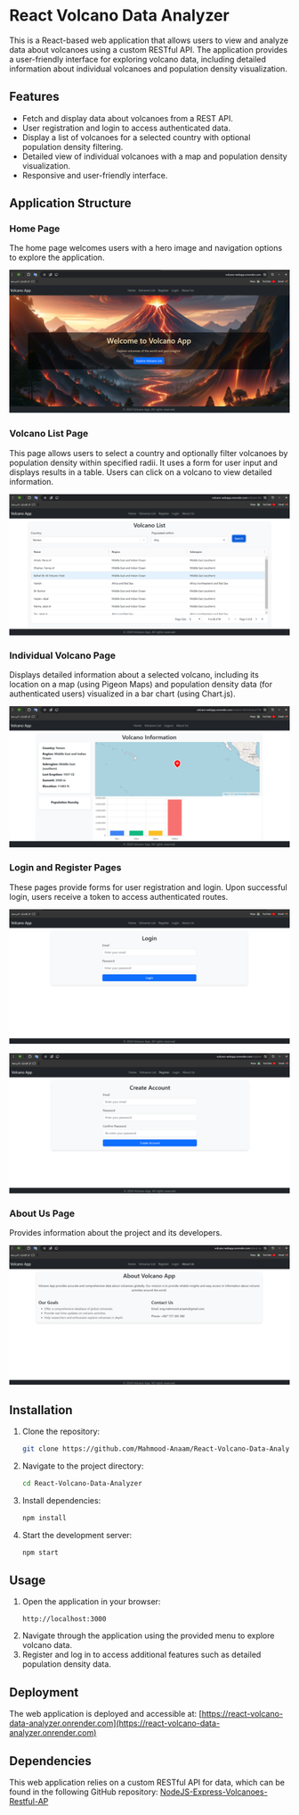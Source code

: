 # React Volcano Data Analyzer

This is a React-based web application that allows users to view and analyze data about volcanoes using a custom RESTful API. The application provides a user-friendly interface for exploring volcano data, including detailed information about individual volcanoes and population density visualization.

## Features

- Fetch and display data about volcanoes from a REST API.
- User registration and login to access authenticated data.
- Display a list of volcanoes for a selected country with optional population density filtering.
- Detailed view of individual volcanoes with a map and population density visualization.
- Responsive and user-friendly interface.

## Application Structure

### Home Page

The home page welcomes users with a hero image and navigation options to explore the application.

![Home Page](screenshots/home-page.png)

### Volcano List Page

This page allows users to select a country and optionally filter volcanoes by population density within specified radii. It uses a form for user input and displays results in a table. Users can click on a volcano to view detailed information.

![Volcano List Page](screenshots/volcano-list-page.png)

### Individual Volcano Page

Displays detailed information about a selected volcano, including its location on a map (using Pigeon Maps) and population density data (for authenticated users) visualized in a bar chart (using Chart.js).

![Individual Volcano Page](screenshots/individual-volcano-page.png)

### Login and Register Pages

These pages provide forms for user registration and login. Upon successful login, users receive a token to access authenticated routes.

![Login Page](screenshots/login-page.png)

![Register Page](screenshots/register-page.png)

### About Us Page

Provides information about the project and its developers.

![About Us Page](screenshots/about-us-page.png)

## Installation

1. Clone the repository:
    ```sh
    git clone https://github.com/Mahmood-Anaam/React-Volcano-Data-Analyzer.git
    ```
2. Navigate to the project directory:
    ```sh
    cd React-Volcano-Data-Analyzer
    ```
3. Install dependencies:
    ```sh
    npm install
    ```
4. Start the development server:
    ```sh
    npm start
    ```

## Usage

1. Open the application in your browser:
    ```
    http://localhost:3000
    ```
2. Navigate through the application using the provided menu to explore volcano data.
3. Register and log in to access additional features such as detailed population density data.

## Deployment

The web application is deployed and accessible at:
[https://react-volcano-data-analyzer.onrender.com](https://react-volcano-data-analyzer.onrender.com)

## Dependencies

This web application relies on a custom RESTful API for data, which can be found in the following GitHub repository:
[NodeJS-Express-Volcanoes-Restful-AP](https://github.com/Mahmood-Anaam/NodeJS-Express-Volcanoes-Restful-API.git)



